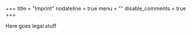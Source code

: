 +++
title = "Imprint"
nodateline = true
menu = ""
disable_comments = true
+++

Here goes legal stuff
